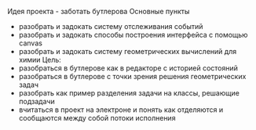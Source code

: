 Идея проекта - заботать бутлерова
Основные пункты
- разобрать и задокать систему отслеживания событий
- разобрать и задокать способы построения интерфейса с помощью canvas
- разобрать и задокать систему геометрических вычислений для химии
Цель:
- разобраться в бутлерове как в редакторе с историей состояний
- разобраться в бутлерове с точки зрения решения геометрических задач
- разобрать как пример разделения задачи на классы, решающие подзадачи
- вчитаться в проект на электроне и понять как отделяются и сообщаются между собой потоки исполнения